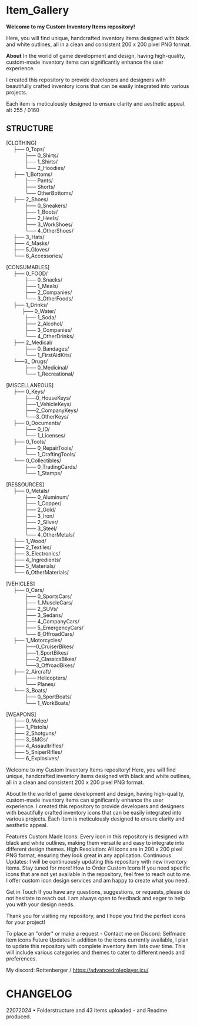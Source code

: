 # Item_Gallery
**Welcome to my Custom Inventory Items repository!** 

Here, you will find unique, handcrafted inventory items designed with black and white outlines, all in a clean and consistent 200 x 200 pixel PNG format.

**About** 
In the world of game development and design, having high-quality, custom-made inventory items can significantly enhance the user experience. 

I created this repository to provide developers and designers with beautifully crafted inventory icons that can be easily integrated into various projects. 

Each item is meticulously designed to ensure clarity and aesthetic appeal.
&nbsp;
alt 255 / 0160
        
## STRUCTURE
 
[CLOTHING]   
     ├── 0_Tops/  
             ├── 0_Shirts/  
             ├── 1_Shirts/  
             └── 2_Hoodies/    
     ├── 1_Bottoms/    
             ├── Pants/    
             ├── Shorts/    
             └── OtherBottoms/    
     ├── 2_Shoes/  
             ├── 0_Sneakers/  
             ├── 1_Boots/  
             ├── 2_Heels/  
             ├── 3_WorkShoes/  
             └── 4_OtherShoes/  
     ├── 3_Hats/  
     ├── 4_Masks/  
     ├── 5_Gloves/  
     └── 6_Accessories/  

[CONSUMABLES]  
     ├── 0_FOOD/  
             ├── 0_Snacks/  
             ├── 1_Meals/  
             ├── 2_Companies/  
             └── 3_OtherFoods/  
     ├── 1_Drinks/  
             ├── 0_Water/  
             ├── 1_Soda/  
             ├── 2_Alcohol/  
             ├── 3_Companies/  
             └── 4_OtherDrinks/  
     ├── 2_Medical/  
             ├── 0_Bandages/  
             └── 1_FirstAidKits/  
     └──3_ Drugs/  
             ├── 0_Medicinal/  
             └── 1_Recreational/  

[MISCELLANEOUS]    
     ├── 0_Keys/  
             ├──0_HouseKeys/  
             ├──1_VehicleKeys/  
             ├──2_CompanyKeys/  
             └──3_OtherKeys/  
     ├── 0_Documents/  
             ├── 0_ID/  
             └── 1_Licenses/  
     ├── 0_Tools/  
             ├── 0_RepairTools/  
             └── 1_CraftingTools/  
     └── 0_Collectibles/  
             ├── 0_TradingCards/  
             └── 1_Stamps/  

[RESSOURCES]  
     ├── 0_Metals/   
             ├── 0_Aluminum/  
             ├── 1_Copper/  
             ├── 2_Gold/  
             ├── 3_Iron/  
             ├── 2_Silver/  
             ├── 3_Steel/  
             └── 4_OtherMetals/  
     ├── 1_Wood/  
     ├── 2_Textiles/  
     ├── 3_Electronics/  
     ├── 4_Ingredients/  
     ├── 5_Materials/  
     └── 6_OtherMaterials/  

[VEHICLES]  
     ├── 0_Cars/  
             ├── 0_SportsCars/  
             ├── 1_MuscleCars/  
             ├── 2_SUVs/  
             ├── 3_Sedans/  
             ├── 4_CompanyCars/  
             ├── 5_EmergencyCars/  
             └── 6_OffroadCars/  
     ├── 1_Motorcycles/  
             ├──0_CruiserBikes/  
             ├──1_SportBikes/  
             ├──2_ClassicsBikes/  
             └──3_OffroadBikes/  
     ├── 2_Aircraft/  
             ├── Helicopters/  
             └── Planes/  
     └── 3_Boats/  
             ├── 0_SportBoats/  
             └── 1_WorkBoats/  

[WEAPONS]  
     ├── 0_Melee/  
     ├── 1_Pistols/  
     ├── 2_Shotguns/  
     ├── 3_SMGs/  
     ├── 4_Assaultrifles/  
     ├── 5_SniperRifles/  
     └── 6_Explosives/  

Welcome to my Custom Inventory Items repository! Here, you will find unique, handcrafted inventory items designed with black and white outlines, all in a clean and consistent 200 x 200 pixel PNG format.

About 
In the world of game development and design, having high-quality, custom-made inventory items can significantly enhance the user experience. I created this repository to provide developers and designers with beautifully crafted inventory icons that can be easily integrated into various projects. Each item is meticulously designed to ensure clarity and aesthetic appeal.

Features Custom Made Icons: Every icon in this repository is designed with black and white outlines, making them versatile and easy to integrate into different design themes. High Resolution: All icons are in 200 x 200 pixel PNG format, ensuring they look great in any application. Continuous Updates: I will be continuously updating this repository with new inventory items. Stay tuned for more! How to Order Custom Icons If you need specific icons that are not yet available in the repository, feel free to reach out to me. I offer custom icon design services and am happy to create what you need.

Get in Touch If you have any questions, suggestions, or requests, please do not hesitate to reach out. I am always open to feedback and eager to help you with your design needs.

Thank you for visiting my repository, and I hope you find the perfect icons for your project!

To place an "order" or make a request - Contact me on Discord: 
Selfmade item icons Future Updates In addition to the icons currently available, I plan to update this repository with complete inventory item lists over time. 
This will include various categories and themes to cater to different needs and preferences.

My discord: Rottenberger / https://advancedroleplayer.icu/

# CHANGELOG
22072024 • Folderstructure and 43 items uploaded - and Readme produced.
